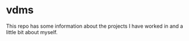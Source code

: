 # vdms
This repo has some information about the projects I have worked in and a little bit about myself.
